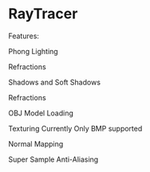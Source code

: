 # RayTracer

Features:

Phong Lighting

Refractions

Shadows and Soft Shadows

Refractions

OBJ Model Loading

Texturing Currently Only BMP supported

Normal Mapping

Super Sample Anti-Aliasing


